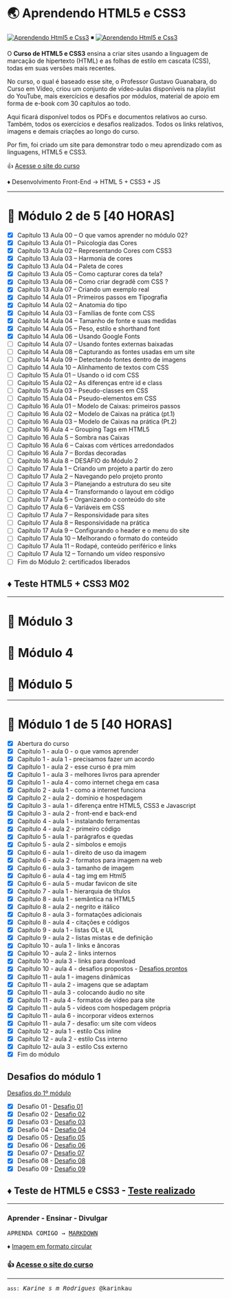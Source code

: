 # 🌏 Aprendendo HTML5 e CSS3

[![Aprendendo Html5 e Css3](https://img.shields.io/badge/2022-Aprendendo_HTML_5-FF4500?labelColor=000&logo=html5&logoColor=FF4500&logoWidth=20&style=flat-square)](https://www.cursoemvideo.com/) ◾
[![Aprendendo Html5 e Css3](https://img.shields.io/badge/2022-Aprendendo_CSS_3-0000FF?labelColor=000&logo=css3&logoColor=0000FF&logoWidth=20&style=flat-square)](https://www.cursoemvideo.com/)

O **Curso de HTML5 e CSS3** ensina a criar sites usando a linguagem de marcação de hipertexto (HTML) e as folhas de estilo em cascata (CSS), todas em suas versões mais recentes.

No curso, o qual é baseado esse site, o Professor Gustavo Guanabara, do Curso em Vídeo, criou um conjunto de vídeo-aulas disponíveis na playlist do YouTube, mais exercícios e desafios por módulos, material de apoio em forma de e-book com 30 capítulos ao todo.

Aqui ficará disponível todos os PDFs e documentos relativos ao curso. Também, todos os exercícios e desafios realizados. Todos os links relativos, imagens e demais criações ao longo do curso.

Por fim, foi criado um site para demonstrar todo o meu aprendizado com as linguagens, HTML5 e CSS3.

👍 [Acesse o site do curso](https://karinkau.github.io/html5-css3/index.html)

♦ Desenvolvimento Front-End → HTML 5 + CSS3 + JS  

___

# 🌟 Módulo 2 de 5 [40 HORAS]

- [x] Capítulo 13 Aula 00 – O que vamos aprender no módulo 02?
- [x] Capítulo 13 Aula 01 – Psicologia das Cores
- [x] Capítulo 13 Aula 02 – Representando Cores com CSS3
- [x] Capítulo 13 Aula 03 – Harmonia de cores
- [x] Capítulo 13 Aula 04 – Paleta de cores
- [x] Capítulo 13 Aula 05 – Como capturar cores da tela?
- [x] Capítulo 13 Aula 06 – Como criar degradê com CSS ?
- [x] Capítulo 13 Aula 07 – Criando um exemplo real
- [x] Capítulo 14 Aula 01 – Primeiros passos em Tipografia
- [x] Capítulo 14 Aula 02 – Anatomia do tipo
- [x] Capítulo 14 Aula 03 – Famílias de fonte com CSS
- [x] Capítulo 14 Aula 04 – Tamanho de fonte e suas medidas
- [x] Capítulo 14 Aula 05 – Peso, estilo e shorthand font
- [x] Capítulo 14 Aula 06 – Usando Google Fonts
- [ ] Capítulo 14 Aula 07 – Usando fontes externas baixadas
- [ ] Capítulo 14 Aula 08 – Capturando as fontes usadas em um site
- [ ] Capítulo 14 Aula 09 – Detectando fontes dentro de imagens
- [ ] Capítulo 14 Aula 10 – Alinhamento de textos com CSS
- [ ] Capítulo 15 Aula 01 – Usando o id com CSS
- [ ] Capítulo 15 Aula 02 – As diferenças entre id e class
- [ ] Capítulo 15 Aula 03 – Pseudo-classes em CSS
- [ ] Capítulo 15 Aula 04 – Pseudo-elementos em CSS
- [ ] Capítulo 16 Aula 01 – Modelo de Caixas: primeiros passos
- [ ] Capítulo 16 Aula 02 – Modelo de Caixas na prática (pt.1)
- [ ] Capítulo 16 Aula 03 – Modelo de Caixas na prática (Pt.2)
- [ ] Capítulo 16 Aula 4 – Grouping Tags em HTML5
- [ ] Capítulo 16 Aula 5 – Sombra nas Caixas
- [ ] Capítulo 16 Aula 6 – Caixas com vértices arredondados
- [ ] Capítulo 16 Aula 7 – Bordas decoradas
- [ ] Capítulo 16 Aula 8 – DESAFIO do Módulo 2
- [ ] Capítulo 17 Aula 1 – Criando um projeto a partir do zero
- [ ] Capítulo 17 Aula 2 – Navegando pelo projeto pronto
- [ ] Capítulo 17 Aula 3 – Planejando a estrutura do seu site
- [ ] Capítulo 17 Aula 4 – Transformando o layout em código
- [ ] Capítulo 17 Aula 5 – Organizando o conteúdo do site
- [ ] Capítulo 17 Aula 6 – Variáveis em CSS
- [ ] Capítulo 17 Aula 7 – Responsividade para sites
- [ ] Capítulo 17 Aula 8 – Responsividade na prática
- [ ] Capítulo 17 Aula 9 – Configurando o header e o menu do site
- [ ] Capítulo 17 Aula 10 – Melhorando o formato do conteúdo
- [ ] Capítulo 17 Aula 11 – Rodapé, conteúdo periférico e links
- [ ] Capítulo 17 Aula 12 – Tornando um vídeo responsivo
- [ ] Fim do Módulo 2: certificados liberados

## ♦ Teste HTML5 + CSS3 M02

___

# 🌟 Módulo 3

# 🌟 Módulo 4

# 🌟 Módulo 5

___

# 🌟 Módulo 1 de 5 [40 HORAS]

- [x] Abertura do curso
- [x] Capítulo 1 - aula 0 - o que vamos aprender
- [x] Capítulo 1 - aula 1 - precisamos fazer um acordo 
- [x] Capítulo 1 - aula 2 - esse curso é pra mim
- [x] Capítulo 1 - aula 3 - melhores livros para aprender
- [x] Capítulo 1 - aula 4 - como internet chega em casa
- [x] Capítulo 2 - aula 1 - como a internet funciona
- [x] Capítulo 2 - aula 2 - domínio e hospedagem
- [x] Capítulo 3 - aula 1 - diferença entre HTML5, CSS3 e Javascript
- [x] Capítulo 3 - aula 2 - front-end e back-end
- [x] Capítulo 4 - aula 1 - instalando ferramentas
- [x] Capítulo 4 - aula 2 - primeiro código
- [x] Capítulo 5 - aula 1 - parágrafos e quedas
- [x] Capítulo 5 - aula 2 - símbolos e emojis
- [x] Capítulo 6 - aula 1 - direito de uso da imagem
- [x] Capítulo 6 - aula 2 - formatos para imagem na web
- [x] Capítulo 6 - aula 3 - tamanho de imagem
- [x] Capítulo 6 - aula 4 - tag img em Html5
- [x] Capítulo 6 - aula 5 - mudar favicon de site
- [x] Capítulo 7 - aula 1 - hierarquia de títulos
- [x] Capítulo 8 - aula 1 - semântica na HTML5 
- [x] Capítulo 8 - aula 2 - negrito e itálico 
- [x] Capítulo 8 - aula 3 - formatações adicionais 
- [x] Capítulo 8 - aula 4 - citações e códigos 
- [x] Capítulo 9 - aula 1 - listas OL e UL 
- [x] Capítulo 9 - aula 2 - listas mistas e de definição 
- [x] Capítulo 10 - aula 1 - links e âncoras 
- [x] Capítulo 10 - aula 2 - links internos
- [x] Capítulo 10 - aula 3 - links para download 
- [x] Capítulo 10 - aula 4 - desafios propostos - [Desafios prontos](https://karinkau.github.io/html5-css3/anotacoes/mod-1_cap-10_aula-4-desafios-propostos.pdf)
- [x] Capítulo 11 - aula 1 - imagens dinâmicas 
- [x] Capítulo 11 - aula 2 - imagens que se adaptam 
- [x] Capítulo 11 - aula 3 - colocando áudio no site
- [x] Capítulo 11 - aula 4 - formatos de vídeo para site
- [x] Capítulo 11 - aula 5 - vídeos com hospedagem própria
- [x] Capítulo 11 - aula 6 - incorporar vídeos externos
- [x] Capítulo 11 - aula 7 - desafio: um site com vídeos
- [X] Capítulo 12 - aula 1 - estilo Css inline
- [X] Capítulo 12 - aula 2 - estilo Css interno
- [X] Capítulo 12- aula 3 - estilo Css externo
- [X] Fim do módulo

## Desafios do módulo 1  

 [Desafios do 1º módulo](https://karinkau.github.io/html5-css3/anotacoes/mod-1_cap-10_aula-4-desafios-propostos.pdf)

- [x] Desafio 01 - [Desafio 01](https://karinkau.github.io/html5-css3/modulo1/desafio001.html)
- [x] Desafio 02 - [Desafio 02](https://karinkau.github.io/html5-css3/modulo1/desafio002.html)
- [x] Desafio 03 - [Desafio 03](https://karinkau.github.io/html5-css3/modulo1/desafio003.html)
- [x] Desafio 04 - [Desafio 04](https://karinkau.github.io/html5-css3/modulo1/desafio004.html)
- [x] Desafio 05 - [Desafio 05](https://karinkau.github.io/html5-css3/modulo1/desafio005.html)
- [x] Desafio 06 - [Desafio 06](https://karinkau.github.io/html5-css3/modulo1/desafio006.html)
- [x] Desafio 07 - [Desafio 07](https://karinkau.github.io/html5-css3/modulo1/desafio007.html)
- [x] Desafio 08 - [Desafio 08](https://karinkau.github.io/html5-css3/modulo1/desafio008.html)
- [x] Desafio 09 - [Desafio 09](https://karinkau.github.io/html5-css3/modulo1/desafio009.html)

## ♦ Teste de HTML5 e CSS3 - [Teste realizado](https://karinkau.github.io/html5-css3/anotacoes/teste-html5-css3-modulo-1.pdf)

___

### Aprender - Ensinar - Divulgar

<kbd>APRENDA COMIGO → [MARKDOWN](https://github.com/karinkau/karinkau/blob/main/markdown.md#user-content-fn-note-7944a2dd9f6f6d9f067f2020848d982c)</kbd>

♦ [Imagem em formato circular](https://karinkau.github.io/javascript/exercicios/aula12ex/imagem-em-formato-circular.pdf)


### 👍 [Acesse o site do curso](https://karinkau.github.io/html5-css3/index.html)
___

<kbd>`ass:` *Karine s m Rodrigues* @karinkau</kbd>
